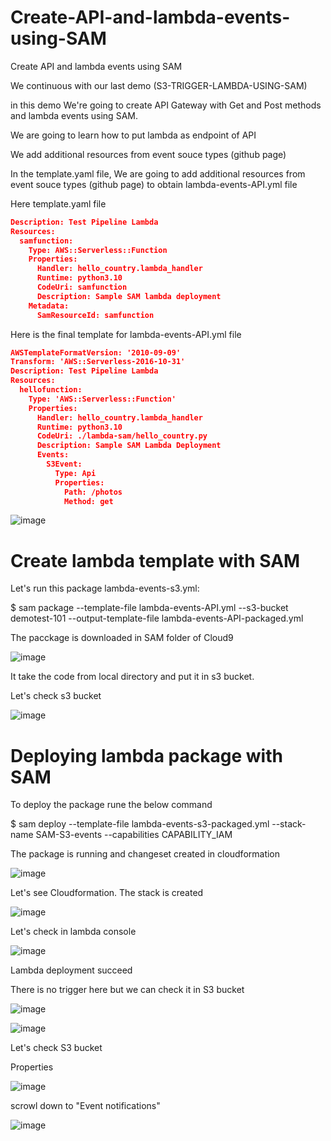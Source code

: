 # Create-API-and-lambda-events-using-SAM
Create API and lambda events using SAM

We continuous with our last demo (S3-TRIGGER-LAMBDA-USING-SAM)

in this demo We're going to create API Gateway with Get and Post methods and lambda events using SAM.

We are going to learn how to put lambda as endpoint of API

We add additional resources from event souce types  (github page)

In the template.yaml file, We are going to add additional resources from event souce types (github page) to obtain lambda-events-API.yml file

Here template.yaml file

```json
Description: Test Pipeline Lambda
Resources:
  samfunction:
    Type: AWS::Serverless::Function
    Properties:
      Handler: hello_country.lambda_handler
      Runtime: python3.10
      CodeUri: samfunction
      Description: Sample SAM lambda deployment
    Metadata:
      SamResourceId: samfunction
```


Here is the final template for lambda-events-API.yml file

```json
AWSTemplateFormatVersion: '2010-09-09'
Transform: 'AWS::Serverless-2016-10-31'
Description: Test Pipeline Lambda
Resources:
  hellofunction:
    Type: 'AWS::Serverless::Function'
    Properties:
      Handler: hello_country.lambda_handler
      Runtime: python3.10
      CodeUri: ./lambda-sam/hello_country.py
      Description: Sample SAM Lambda Deployment
      Events:
        S3Event:
          Type: Api
          Properties:
            Path: /photos
            Method: get
```

![image](https://github.com/felixdagnon/Create-API-and-lambda-events-using-SAM/assets/91665833/4793a851-9770-4529-8be0-5480c2be021c)



# Create lambda template with SAM

Let's run this package lambda-events-s3.yml:

$ sam package --template-file lambda-events-API.yml --s3-bucket demotest-101 --output-template-file  lambda-events-API-packaged.yml

The pacckage is downloaded in SAM folder of Cloud9

![image](https://github.com/felixdagnon/Create-API-and-lambda-events-using-SAM/assets/91665833/7219b79a-e997-4665-889c-6c5cb5fe8359)

It take the code from local directory and put it in s3 bucket.

Let's check s3 bucket

![image](https://github.com/felixdagnon/Create-API-and-lambda-events-using-SAM/assets/91665833/6338f502-f995-48cb-8617-3e459dca00e4)


# Deploying lambda package with SAM

To deploy the package rune the below command

$ sam deploy --template-file lambda-events-s3-packaged.yml --stack-name SAM-S3-events --capabilities CAPABILITY_IAM

The package is running and changeset created in cloudformation

![image](https://github.com/felixdagnon/S3-TRIGGER-LAMBDA-USING-SAM/assets/91665833/e5a2aa26-b720-4816-ae0e-2f05b2ab1150)

Let's see Cloudformation. The stack is created

![image](https://github.com/felixdagnon/S3-TRIGGER-LAMBDA-USING-SAM/assets/91665833/7fd7f55c-50a1-44a3-974a-4b5ef0ff7820)

Let's check in lambda console

![image](https://github.com/felixdagnon/S3-TRIGGER-LAMBDA-USING-SAM/assets/91665833/9aab492e-ec0f-4e20-8bde-13187aba1a02)

Lambda deployment succeed

There is no trigger here but we can check it in S3 bucket

![image](https://github.com/felixdagnon/S3-TRIGGER-LAMBDA-USING-SAM/assets/91665833/1922c5d3-6ac1-48ac-b5f9-c66a533e2f17)


![image](https://github.com/felixdagnon/S3-TRIGGER-LAMBDA-USING-SAM/assets/91665833/ba3bcd0b-7d67-4724-9d58-c538f264b601)


Let's check S3 bucket

Properties

![image](https://github.com/felixdagnon/S3-TRIGGER-LAMBDA-USING-SAM/assets/91665833/a08fab95-b99e-4381-a549-ac3bee5c731b)

scrowl down to "Event notifications"

![image](https://github.com/felixdagnon/S3-TRIGGER-LAMBDA-USING-SAM/assets/91665833/97332493-5c39-4496-933d-8d6c669ee076)
